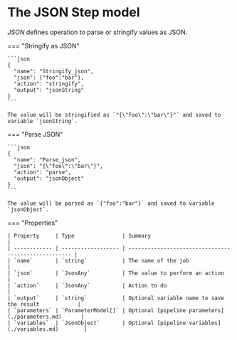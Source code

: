# The JSON Step model

*JSON* defines operation to parse or stringify values as JSON.

=== "Stringify as JSON"

    ```json
    {
      "name": "Stringify_json",
      "json": {"foo":"bar"},
      "action": "stringify",
      "output": "jsonString"
    }
    ```

    The value will be stringified as `"{\"foo\":\"bar\"}"` and saved to variable `jsonString`.

=== "Parse JSON"

    ```json
    {
      "name": "Parse_json",
      "json": "{\"foo\":\"bar\"}",
      "action": "parse",
      "output": "jsonObject"
    }
    ```

    The value will be parsed as `{"foo":"bar"}` and saved to variable `jsonObject`.

=== "Properties"

    | Property     | Type               | Summary                                              |
    | ------------ | ------------------ | ---------------------------------------------------- |
    | `name`       | `string`           | The name of the job                                  |
    | `json`       | `JsonAny`          | The value to perform an action                       |
    | `action`     | `JsonAny`          | Action to do                                         |
    | `output`     | `string`           | Optional variable name to save the result            |
    | `parameters` | `ParameterModel[]` | Optional [pipeline parameters](./parameters.md)      |
    | `variables`  | `JsonObject`       | Optional [pipeline variables](./variables.md)        |

